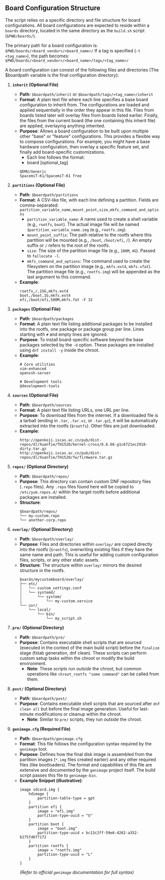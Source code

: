 ## Board Configuration Structure

The script relies on a specific directory and file structure for board configurations. All board configurations are expected to reside within a `boards` directory, located in the same directory as the `build.sh` script (`$PWD/boards/`).

The primary path for a board configuration is: `$PWD/boards/<board_vendor>/<board_name>/`
If a tag is specified (`-t <tag_name>`), the path becomes: `$PWD/boards/<board_vendor>/<board_name>/tags/<tag_name>/`

A board configuration can consist of the following files and directories (The $boardpath variable is the final configuration directory):

1.  **`inherit` (Optional File)**
    * **Path**: `$boardpath/inherit` or `$boardpath/tags/<tag_name>/inherit`
    * **Format**: A plain text file where each line specifies a base board configuration to inherit from. The configurations are loaded and applied sequentially in the order they appear in this file. Files from boards listed later will overlay files from boards listed earlier. Finally, the files from the current board (the one containing this inherit file) are applied, overlaying anything inherited.
    * **Purpose**: Allows a board configuration to be built upon multiple other "base" or "feature" configurations. This provides a flexible way to compose configurations. For example, you might have a base hardware configuration, then overlay a specific feature set, and finally add board-specific customizations.
        * Each line follows the format:
        * board [optional_tag]
        ```
        QEMU/Generic
        SpacemiT-K1/SpacemiT-K1 free
        ```

2.  **`partitions` (Optional File)**
    * **Path**: `$boardpath/partitions`
    * **Format**: A CSV-like file, with each line defining a partition. Fields are comma-separated:
        `partition_variable_name,mount_point,size,mkfs_command_and_options`
        * `partition_variable_name`: A name used to create a shell variable (e.g., `rootfs`, `boot`). The actual image file will be named `$partition_variable_name.img` (e.g., `rootfs.img`).
        * `mount_point_suffix`: The path relative to the rootfs where this partition will be mounted (e.g., `/boot`, `/boot/efi`, `/`). An empty suffix or `/` refers to the root of the rootfs.
        * `size`: The size of the partition image file (e.g., `100M`, `4G`). Passed to `fallocate -l`.
        * `mkfs_command_and_options`: The command used to create the filesystem on the partition image (e.g., `mkfs.ext4`, `mkfs.vfat`). The partition image file (e.g., `rootfs.img`) will be appended as the last argument to this command.
    * **Example**:
        ```csv
        rootfs,/,15G,mkfs.ext4
        boot,/boot,1G,mkfs.ext4
        efi,/boot/efi,500M,mkfs.fat -F 32
        ```

3.  **`packages` (Optional File)**
    * **Path**: `$boardpath/packages`
    * **Format**: A plain text file listing additional packages to be installed into the rootfs, one package or package group per line. Lines starting with `#` and empty lines are ignored.
    * **Purpose**: To install board-specific software beyond the base packages selected by the `-d` option. These packages are installed using `dnf install -y` inside the chroot.
    * **Example**:
        ```
        # Core utilities
        vim-enhanced
        openssh-server

        # Development tools
        @development-tools
        ```

4.  **`sources` (Optional File)**
    * **Path**: `$boardpath/sources`
    * **Format**: A plain text file listing URLs, one URL per line.
    * **Purpose**: To download files from the internet. If a downloaded file is a tarball (ending in `.tar`, `.tar.xz`, or `.tar.gz`), it will be automatically extracted into the rootfs (`$rootfs`). Other files are just downloaded.
    * **Example**:
        ```
        http://openkoji.iscas.ac.cn/pub/dist-repos/dl/XuanTie/TH1520/kernel-cross/6.6.66-g1c6721ec2918-dirty.tar.gz
        http://openkoji.iscas.ac.cn/pub/dist-repos/dl/XuanTie/TH1520/fw/firmware.tar.gz
        ```

5.  **`repos/` (Optional Directory)**
    * **Path**: `$boardpath/repos/`
    * **Purpose**: This directory can contain custom DNF repository files (`.repo` files). Any `.repo` files found here will be copied to `/etc/yum.repos.d/` within the target rootfs before additional packages are installed.
    * **Structure**:
        ```
        $boardpath/repos/
        └── my-custom.repo
        └── another-corp.repo
        ```

6.  **`overlay/` (Optional Directory)**
    * **Path**: `$boardpath/overlay/`
    * **Purpose**: Files and directories within `overlay/` are copied directly into the rootfs (`$rootfs`), overwriting existing files if they have the same name and path. This is useful for adding custom configuration files, scripts, or any other static assets.
    * **Structure**: The structure within `overlay/` mirrors the desired structure in the rootfs.
        ```
        boards/mycustomboard/overlay/
        ├── etc/
        │   └── custom_settings.conf
        │   └── systemd/
        │       └── system/
        │           └── my-custom.service
        └── usr/
            └── local/
                └── bin/
                    └── my_script.sh
        ```

7.  **`pre/` (Optional Directory)**
    * **Path**: `$boardpath/pre/`
    * **Purpose**: Contains executable shell scripts that are sourced (executed in the context of the main build script) before the `finalize` stage (fstab generation, dnf clean). These scripts can perform custom setup tasks within the chroot or modify the build environment.
        * **Note**: These scripts run *outside* the chroot, but common operations like `chroot_rootfs "some command"` can be called from them.

8.  **`post/` (Optional Directory)**
    * **Path**: `$boardpath/post/`
    * **Purpose**: Contains executable shell scripts that are sourced after `dnf clean all` but before the final image generation. Useful for last-minute modifications or cleanup within the chroot.
        * **Note**: Similar to `pre/` scripts, they run *outside* the chroot.

9.  **`genimage.cfg` (Required File)**
    * **Path**: `$boardpath/genimage.cfg`
    * **Format**: This file follows the configuration syntax required by the `genimage` tool.
    * **Purpose**: Defines how the final disk image is assembled from the partition images (`*.img` files created earlier) and any other required files (like bootloaders). The format and capabilities of this file are extensive and documented by the `genimage` project itself. The build script passes this file to `genimage-bin`.
    * **Example Snippet (illustrative)**:
        ```
        image sdcard.img {
        	hdimage {
        		partition-table-type = gpt
        	}
        	partition efi {
        		image = "efi.img"
        		partition-type-uuid = "U"
        	}
        	partition boot {
        		image = "boot.img"
        		partition-type-uuid = bc13c2ff-59e6-4262-a352-b275fd6f7172
        	}
        	partition rootfs {
        		image = "rootfs.img"
        		partition-type-uuid = "L"
        	}
        }
        ```
        *(Refer to official `genimage` documentation for full syntax)*
